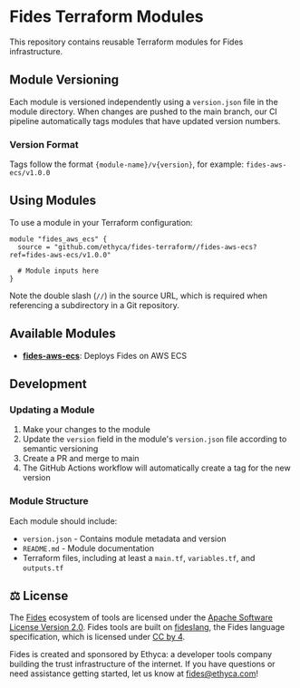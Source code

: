 # Fides Terraform Modules

This repository contains reusable Terraform modules for Fides infrastructure.

## Module Versioning

Each module is versioned independently using a `version.json` file in the module directory. When changes are pushed to the main branch, our CI pipeline automatically tags modules that have updated version numbers.

### Version Format

Tags follow the format `{module-name}/v{version}`, for example: `fides-aws-ecs/v1.0.0`

## Using Modules

To use a module in your Terraform configuration:

```hcl
module "fides_aws_ecs" {
  source = "github.com/ethyca/fides-terraform//fides-aws-ecs?ref=fides-aws-ecs/v1.0.0"

  # Module inputs here
}
```

Note the double slash (`//`) in the source URL, which is required when referencing a subdirectory in a Git repository.

## Available Modules

- **[fides-aws-ecs](./fides-aws-ecs/README.md)**: Deploys Fides on AWS ECS

## Development

### Updating a Module

1. Make your changes to the module
2. Update the `version` field in the module's `version.json` file according to semantic versioning
3. Create a PR and merge to main
4. The GitHub Actions workflow will automatically create a tag for the new version

### Module Structure

Each module should include:

- `version.json` - Contains module metadata and version
- `README.md` - Module documentation
- Terraform files, including at least a `main.tf`, `variables.tf`, and `outputs.tf`

## :balance_scale: License

The [Fides](https://github.com/ethyca/fides) ecosystem of tools are licensed under the [Apache Software License Version 2.0](https://www.apache.org/licenses/LICENSE-2.0).
Fides tools are built on [fideslang](https://github.com/ethyca/privacy-taxonomy), the Fides language specification, which is licensed under [CC by 4](https://github.com/ethyca/privacy-taxonomy/blob/main/LICENSE).

Fides is created and sponsored by Ethyca: a developer tools company building the trust infrastructure of the internet. If you have questions or need assistance getting started, let us know at fides@ethyca.com!
